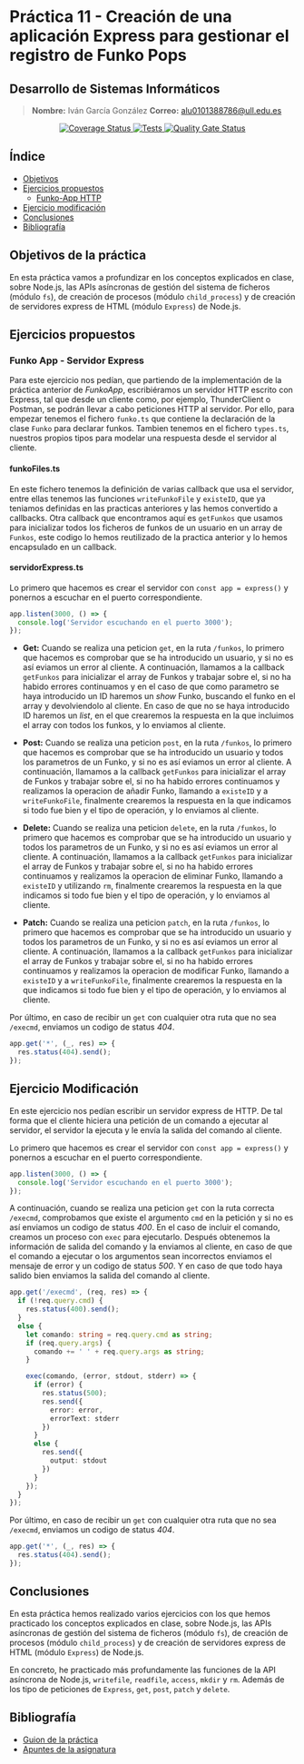 # Práctica 11 - Creación de una aplicación Express para gestionar el registro de Funko Pops
## Desarrollo de Sistemas Informáticos

> **Nombre:** Iván García González **Correo:** alu0101388786@ull.edu.es
<p align="center">
  <a href='https://coveralls.io/github/ULL-ESIT-INF-DSI-2223/ull-esit-inf-dsi-22-23-prct11-http-express-funko-app-Ivan-Garcia02?branch=main'>
    <img src='https://coveralls.io/repos/github/ULL-ESIT-INF-DSI-2223/ull-esit-inf-dsi-22-23-prct11-http-express-funko-app-Ivan-Garcia02/badge.svg?branch=main' alt='Coverage Status'>
  </a>

  <a href="https://github.com/ULL-ESIT-INF-DSI-2223/ull-esit-inf-dsi-22-23-prct11-http-express-funko-app-Ivan-Garcia02/actions/workflows/node.js.yml">
    <img alt="Tests" src="https://github.com/ULL-ESIT-INF-DSI-2223/ull-esit-inf-dsi-22-23-prct11-http-express-funko-app-Ivan-Garcia02/actions/workflows/node.js.yml/badge.svg">
  </a>

  <a href="https://sonarcloud.io/summary/new_code?id=ULL-ESIT-INF-DSI-2223_ull-esit-inf-dsi-22-23-prct11-http-express-funko-app-Ivan-Garcia02">
    <img alt="Quality Gate Status" src="https://sonarcloud.io/api/project_badges/measure?project=ULL-ESIT-INF-DSI-2223_ull-esit-inf-dsi-22-23-prct11-http-express-funko-app-Ivan-Garcia02&metric=alert_status">
  </a>
</p>


## Índice
- [Objetivos](#objetivos-de-la-práctica)
- [Ejercicios propuestos](#ejercicios-propuestos)
  - [Funko-App HTTP](#funko-app---servidor-express)
- [Ejercicio modificación](#ejercicio-modificación)
- [Conclusiones](#conclusiones)
- [Bibliografía](#bibliografía)


## Objetivos de la práctica
En esta práctica vamos a profundizar en los conceptos explicados en clase, sobre Node.js, las APIs asíncronas de gestión del sistema de ficheros (módulo `fs`), de creación de procesos (módulo `child_process`) y de creación de servidores express de HTML (módulo `Express`) de Node.js.

## Ejercicios propuestos
### Funko App - Servidor Express
Para este ejercicio nos pedían, que partiendo de la implementación de la práctica anterior de *FunkoApp*, escribiéramos un servidor HTTP escrito con Express, tal que desde un cliente como, por ejemplo, ThunderClient o Postman, se podrán llevar a cabo peticiones HTTP al servidor. Por ello, para empezar tenemos el fichero `funko.ts` que contiene la declaración de la clase `Funko` para declarar funkos. 
Tambien tenemos en el fichero `types.ts`, nuestros propios tipos para modelar una respuesta desde el servidor al cliente.

#### funkoFiles.ts
En este fichero tenemos la definición de varias callback que usa el servidor, entre ellas tenemos las funciones `writeFunkoFile` y `existeID`, que ya teniamos definidas en las practicas anteriores y las hemos convertido a callbacks. Otra callback que encontramos aquí es `getFunkos` que usamos para inicializar todos los ficheros de funkos de un usuario en un array de `Funkos`, este codigo lo hemos reutilizado de la practica anterior y lo hemos encapsulado en un callback.

#### servidorExpress.ts
Lo primero que hacemos es crear el servidor con `const app = express()` y ponernos a escuchar en el puerto correspondiente. 
```typescript
app.listen(3000, () => {
  console.log('Servidor escuchando en el puerto 3000');
});
```

- **Get:** Cuando se realiza una peticion `get`, en la ruta `/funkos`, lo primero que hacemos es comprobar que se ha introducido un usuario, y si no es así eviamos un error al cliente. A continuación, llamamos a la callback `getFunkos` para inicializar el array de Funkos y trabajar sobre el, si no ha habido errores continuamos y en el caso de que como parametro se haya introducido un ID haremos un *show* Funko, buscando el funko en el array y devolviendolo al cliente. En caso de que no se haya introducido ID haremos un *list*, en el que crearemos la respuesta en la que incluimos el array con todos los funkos, y lo enviamos al cliente.

- **Post:** Cuando se realiza una peticion `post`, en la ruta `/funkos`, lo primero que hacemos es comprobar que se ha introducido un usuario y todos los parametros de un Funko, y si no es así eviamos un error al cliente. A continuación, llamamos a la callback `getFunkos` para inicializar el array de Funkos y trabajar sobre el, si no ha habido errores continuamos y realizamos la operacion de añadir Funko, llamando a `existeID` y a `writeFunkoFile`, finalmente crearemos la respuesta en la que indicamos si todo fue bien y el tipo de operación, y lo enviamos al cliente.

- **Delete:** Cuando se realiza una peticion `delete`, en la ruta `/funkos`, lo primero que hacemos es comprobar que se ha introducido un usuario y todos los parametros de un Funko, y si no es así eviamos un error al cliente. A continuación, llamamos a la callback `getFunkos` para inicializar el array de Funkos y trabajar sobre el, si no ha habido errores continuamos y realizamos la operacion de eliminar Funko, llamando a `existeID` y utilizando `rm`, finalmente crearemos la respuesta en la que indicamos si todo fue bien y el tipo de operación, y lo enviamos al cliente.

- **Patch:** Cuando se realiza una peticion `patch`, en la ruta `/funkos`, lo primero que hacemos es comprobar que se ha introducido un usuario y todos los parametros de un Funko, y si no es así eviamos un error al cliente. A continuación, llamamos a la callback `getFunkos` para inicializar el array de Funkos y trabajar sobre el, si no ha habido errores continuamos y realizamos la operacion de modificar Funko, llamando a `existeID` y a `writeFunkoFile`, finalmente crearemos la respuesta en la que indicamos si todo fue bien y el tipo de operación, y lo enviamos al cliente.


Por último, en caso de recibir un `get` con cualquier otra ruta que no sea `/execmd`, enviamos un codigo de status *404*.
```typescript
app.get('*', (_, res) => {
  res.status(404).send();
});
```


## Ejercicio Modificación
En este ejercicio nos pedían escribir un servidor express de HTTP. De tal forma que el cliente hiciera una petición de un comando a ejecutar al servidor, el servidor la ejecuta y le envía la salida del comando al cliente.

Lo primero que hacemos es crear el servidor con `const app = express()` y ponernos a escuchar en el puerto correspondiente. 
```typescript
app.listen(3000, () => {
  console.log('Servidor escuchando en el puerto 3000');
});
```

A continuación, cuando se realiza una peticion `get` con la ruta correcta `/execmd`, comprobamos que existe el argumento `cmd` en la petición y si no es así enviamos un codigo de status *400*. En el caso de incluir el comando, creamos un proceso con `exec` para ejecutarlo. Después obtenemos la información de salida del comando y la enviamos al cliente, en caso de que el comando a ejecutar o los argumentos sean incorrectos enviamos el mensaje de error y un codigo de status *500*. Y en caso de que todo haya salido bien enviamos la salida del comando al cliente.
```typescript
app.get('/execmd', (req, res) => {
  if (!req.query.cmd) {
    res.status(400).send();
  }
  else {
    let comando: string = req.query.cmd as string;
    if (req.query.args) {
      comando += ' ' + req.query.args as string;
    }

    exec(comando, (error, stdout, stderr) => {
      if (error) {
        res.status(500);
        res.send({
          error: error,
          errorText: stderr
        })
      }
      else {
        res.send({
          output: stdout
        })
      }
    }); 
  }
});
```

Por último, en caso de recibir un `get` con cualquier otra ruta que no sea `/execmd`, enviamos un codigo de status *404*.
```typescript
app.get('*', (_, res) => {
  res.status(404).send();
});
```

## Conclusiones
En esta práctica hemos realizado varios ejercicios con los que hemos practicado los conceptos explicados en clase, sobre Node.js, las APIs asíncronas de gestión del sistema de ficheros (módulo `fs`), de creación de procesos (módulo `child_process`) y de creación de servidores express de HTML (módulo `Express`) de Node.js.

En concreto, he practicado más profundamente las funciones de la API asíncrona de Node.js, `writefile`, `readfile`, `access`, `mkdir` y `rm`. Además de los tipo de peticiones de `Express`, `get`, `post`, `patch` y `delete`.


## Bibliografía
- [Guion de la práctica](https://ull-esit-inf-dsi-2223.github.io/prct11-http-express-funko-app/)
- [Apuntes de la asignatura](https://ull-esit-inf-dsi-2223.github.io/nodejs-theory/)